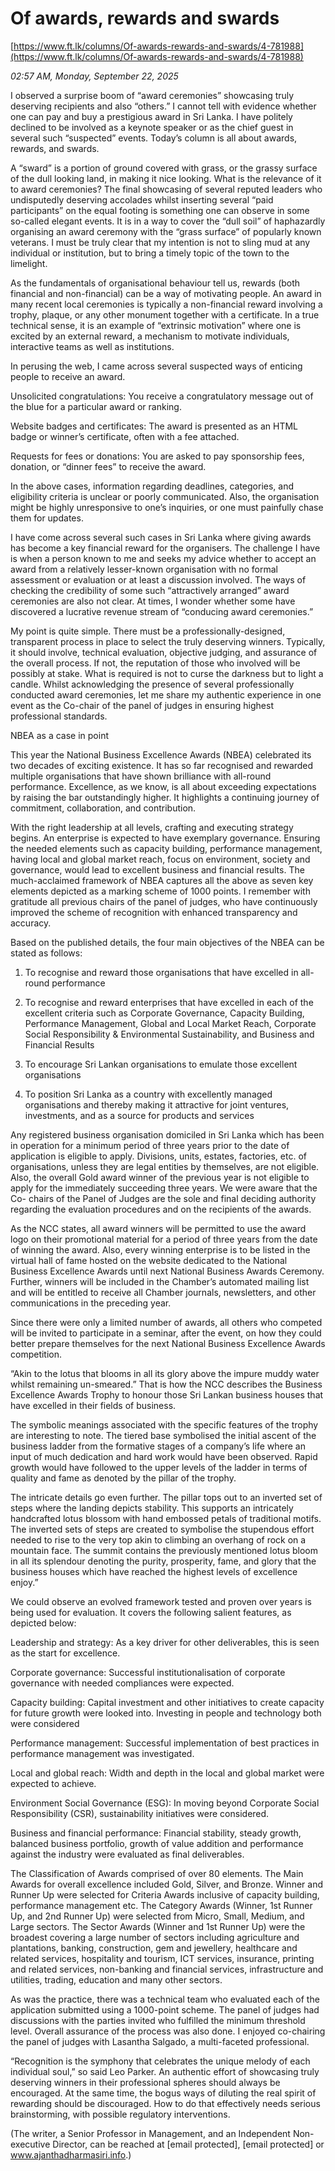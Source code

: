 # Of awards, rewards and swards

[https://www.ft.lk/columns/Of-awards-rewards-and-swards/4-781988](https://www.ft.lk/columns/Of-awards-rewards-and-swards/4-781988)

*02:57 AM, Monday, September 22, 2025*

I observed a surprise boom of “award ceremonies” showcasing truly deserving recipients and also “others.” I cannot tell with evidence whether one can pay and buy a prestigious award in Sri Lanka. I have politely declined to be involved as a keynote speaker or as the chief guest in several such “suspected” events. Today’s column is all about awards, rewards, and swards.

A “sward” is a portion of ground covered with grass, or the grassy surface of the dull looking land, in making it nice looking. What is the relevance of it to award ceremonies? The final showcasing of several reputed leaders who undisputedly deserving accolades whilst inserting several “paid participants” on the equal footing is something one can observe in some so-called elegant events. It is in a way to cover the “dull soil” of haphazardly organising an award ceremony with the “grass surface” of popularly known veterans. I must be truly clear that my intention is not to sling mud at any individual or institution, but to bring a timely topic of the town to the limelight.

As the fundamentals of organisational behaviour tell us, rewards (both financial and non-financial) can be a way of motivating people. An award in many recent local ceremonies is typically a non-financial reward involving a trophy, plaque, or any other monument together with a certificate. In a true technical sense, it is an example of “extrinsic motivation” where one is excited by an external reward, a mechanism to motivate individuals, interactive teams as well as institutions.

In perusing the web, I came across several suspected ways of enticing people to receive an award.

Unsolicited congratulations: You receive a congratulatory message out of the blue for a particular award or ranking.

Website badges and certificates: The award is presented as an HTML badge or winner’s certificate, often with a fee attached.

Requests for fees or donations: You are asked to pay sponsorship fees, donation, or “dinner fees” to receive the award.

In the above cases, information regarding deadlines, categories, and eligibility criteria is unclear or poorly communicated. Also, the organisation might be highly unresponsive to one’s inquiries, or one must painfully chase them for updates.

I have come across several such cases in Sri Lanka where giving awards has become a key financial reward for the organisers. The challenge I have is when a person known to me and seeks my advice whether to accept an award from a relatively lesser-known organisation with no formal assessment or evaluation or at least a discussion involved. The ways of checking the credibility of some such “attractively arranged” award ceremonies are also not clear. At times, I wonder whether some have discovered a lucrative revenue stream of “conducing award ceremonies.”

My point is quite simple. There must be a professionally-designed, transparent process in place to select the truly deserving winners. Typically, it should involve, technical evaluation, objective judging, and assurance of the overall process. If not, the reputation of those who involved will be possibly at stake. What is required is not to curse the darkness but to light a candle. Whilst acknowledging the presence of several professionally conducted award ceremonies, let me share my authentic experience in one event as the Co-chair of the panel of judges in ensuring highest professional standards.

NBEA as a case in point

This year the National Business Excellence Awards (NBEA) celebrated its two decades of exciting existence. It has so far recognised and rewarded multiple organisations that have shown brilliance with all-round performance. Excellence, as we know, is all about exceeding expectations by raising the bar outstandingly higher. It highlights a continuing journey of commitment, collaboration, and contribution.

With the right leadership at all levels, crafting and executing strategy begins. An enterprise is expected to have exemplary governance. Ensuring the needed elements such as capacity building, performance management, having local and global market reach, focus on environment, society and governance, would lead to excellent business and financial results. The much-acclaimed framework of NBEA captures all the above as seven key elements depicted as a marking scheme of 1000 points. I remember with gratitude all previous chairs of the panel of judges, who have continuously improved the scheme of recognition with enhanced transparency and accuracy.

Based on the published details, the four main objectives of the NBEA can be stated as follows:

1. To recognise and reward those organisations that have excelled in all-round performance

2. To recognise and reward enterprises that have excelled in each of the excellent criteria such as Corporate Governance, Capacity Building, Performance Management, Global and Local Market Reach, Corporate Social Responsibility & Environmental Sustainability, and Business and Financial Results

3. To encourage Sri Lankan organisations to emulate those excellent organisations

4. To position Sri Lanka as a country with excellently managed organisations and thereby making it attractive for joint ventures, investments, and as a source for products and services

Any registered business organisation domiciled in Sri Lanka which has been in operation for a minimum period of three years prior to the date of application is eligible to apply. Divisions, units, estates, factories, etc. of organisations, unless they are legal entities by themselves, are not eligible. Also, the overall Gold award winner of the previous year is not eligible to apply for the immediately succeeding three years. We were aware that the Co- chairs of the Panel of Judges are the sole and final deciding authority regarding the evaluation procedures and on the recipients of the awards.

As the NCC states, all award winners will be permitted to use the award logo on their promotional material for a period of three years from the date of winning the award. Also, every winning enterprise is to be listed in the virtual hall of fame hosted on the website dedicated to the National Business Excellence Awards until next National Business Awards Ceremony. Further, winners will be included in the Chamber’s automated mailing list and will be entitled to receive all Chamber journals, newsletters, and other communications in the preceding year.

Since there were only a limited number of awards, all others who competed will be invited to participate in a seminar, after the event, on how they could better prepare themselves for the next National Business Excellence Awards competition.

“Akin to the lotus that blooms in all its glory above the impure muddy water whilst remaining un-smeared.” That is how the NCC describes the Business Excellence Awards Trophy to honour those Sri Lankan business houses that have excelled in their fields of business.

The symbolic meanings associated with the specific features of the trophy are interesting to note. The tiered base symbolised the initial ascent of the business ladder from the formative stages of a company’s life where an input of much dedication and hard work would have been observed. Rapid growth would have followed to the upper levels of the ladder in terms of quality and fame as denoted by the pillar of the trophy.

The intricate details go even further. The pillar tops out to an inverted set of steps where the landing depicts stability. This supports an intricately handcrafted lotus blossom with hand embossed petals of traditional motifs. The inverted sets of steps are created to symbolise the stupendous effort needed to rise to the very top akin to climbing an overhang of rock on a mountain face. The summit contains the previously mentioned lotus bloom in all its splendour denoting the purity, prosperity, fame, and glory that the business houses which have reached the highest levels of excellence enjoy.”

We could observe an evolved framework tested and proven over years is being used for evaluation. It covers the following salient features, as depicted below:

Leadership and strategy: As a key driver for other deliverables, this is seen as the start for excellence.

Corporate governance: Successful institutionalisation of corporate governance with needed compliances were expected.

Capacity building: Capital investment and other initiatives to create capacity for future growth were looked into. Investing in people and technology both were considered

Performance management: Successful implementation of best practices in performance management was investigated.

Local and global reach: Width and depth in the local and global market were expected to achieve.

Environment Social Governance (ESG): In moving beyond Corporate Social Responsibility (CSR), sustainability initiatives were considered.

Business and financial performance: Financial stability, steady growth, balanced business portfolio, growth of value addition and performance against the industry were evaluated as final deliverables.

The Classification of Awards comprised of over 80 elements. The Main Awards for overall excellence included Gold, Silver, and Bronze. Winner and Runner Up were selected for Criteria Awards inclusive of capacity building, performance management etc. The Category Awards (Winner, 1st Runner Up, and 2nd Runner Up) were selected from Micro, Small, Medium, and Large sectors. The Sector Awards (Winner and 1st Runner Up) were the broadest covering a large number of sectors including agriculture and plantations, banking, construction, gem and jewellery, healthcare and related services, hospitality and tourism, ICT services, insurance, printing and related services, non-banking and financial services, infrastructure and utilities, trading, education and many other sectors.

As was the practice, there was a technical team who evaluated each of the application submitted using a 1000-point scheme. The panel of judges had discussions with the parties invited who fulfilled the minimum threshold level. Overall assurance of the process was also done. I enjoyed co-chairing the panel of judges with Lasantha Salgado, a multi-faceted professional.

“Recognition is the symphony that celebrates the unique melody of each individual soul,” so said Leo Parker. An authentic effort of showcasing truly deserving winners in their professional spheres should always be encouraged. At the same time, the bogus ways of diluting the real spirit of rewarding should be discouraged. How to do that effectively needs serious brainstorming, with possible regulatory interventions.

(The writer, a Senior Professor in Management, and an Independent Non-executive Director, can be reached at [email protected], [email protected] or www.ajanthadharmasiri.info.)

